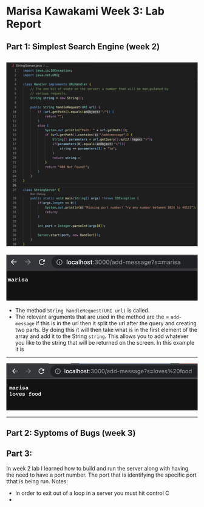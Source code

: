 # Marisa Kawakami Week 3: Lab Report 

## Part 1: Simplest Search Engine (week 2) 
![Image](StringServer.png)
---
![Image](addmessage1.png)
* The method `String handleRequest(URI url)` is called.
* The relevant arguments that are used in the method are the = `add-message` if this is in the url then it split the url after the query and creating two parts. By doing this it will then take what is in the first element of the array and add it to the String `string`. This allows you to add whatever you like to the string that will be returned on the screen. In this example it is 
---
![Image](addlovesfood.png)


---
## Part 2: Syptoms of Bugs (week 3)



## Part 3: 
In week 2 lab I learned how to build and run the server along with having the need to have a port number. The port that is identifying the specific port tthat is being run. 
Notes:
* In order to exit out of a loop in a server you must hit control C 
* 

